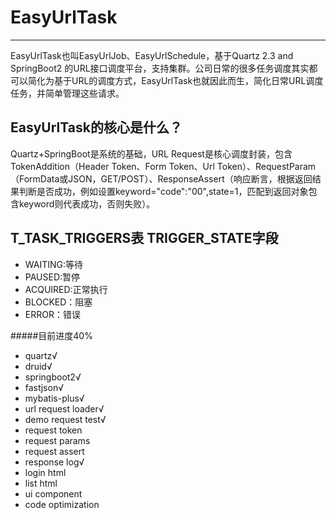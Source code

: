 # EasyUrlTask
----
EasyUrlTask也叫EasyUrlJob、EasyUrlSchedule，基于Quartz 2.3 and SpringBoot2 的URL接口调度平台，支持集群。公司日常的很多任务调度其实都可以简化为基于URL的调度方式，EasyUrlTask也就因此而生，简化日常URL调度任务，并简单管理这些请求。

EasyUrlTask的核心是什么？
----
Quartz+SpringBoot是系统的基础，URL Request是核心调度封装，包含TokenAddition（Header Token、Form Token、Url Token）、RequestParam（FormData或JSON，GET/POST）、ResponseAssert（响应断言，根据返回结果判断是否成功，例如设置keyword="code":"00",state=1，匹配到返回对象包含keyword则代表成功，否则失败）。



T_TASK_TRIGGERS表 TRIGGER_STATE字段
----
- WAITING:等待  
- PAUSED:暂停 
- ACQUIRED:正常执行 
- BLOCKED：阻塞 
- ERROR：错误

#####目前进度40%
- quartz√
- druid√
- springboot2√
- fastjson√
- mybatis-plus√
- url request loader√
- demo request test√
- request token
- request params
- request assert
- response log√
- login html
- list html
- ui component
- code optimization
